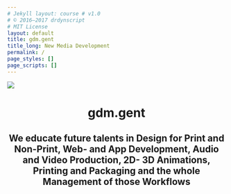 ```yaml
--- 
# Jekyll layout: course # v1.0 
# © 2016–2017 drdynscript 
# MIT License 
layout: default
title: gdm.gent
title_long: New Media Development
permalink: /
page_styles: [] 
page_scripts: []
---
```


<div class="hero" id="intro">
  <picture class="hero__picture">
    <img src="{{ 'assets/images/hero.jpg' | prepend: site.baseurl }}">
  </picture>
  <header class="hero__header">
    <h1 class="hero__headline"><strong>gdm.gent</strong></h1>
    <h2 class="hero__baseline">We educate future talents in <strong>Design</strong> for <strong>Print</strong> and Non-Print, <strong>Web</strong>- and <strong>App Development</strong>, <strong>Audio</strong> and <strong>Video</strong> Production, <strong>2D</strong>- <strong>3D Animations</strong>, Printing and <strong>Packaging</strong> and the whole <strong>Management</strong> of those <strong>Workflows</strong></h2>
  </header>
</div>
